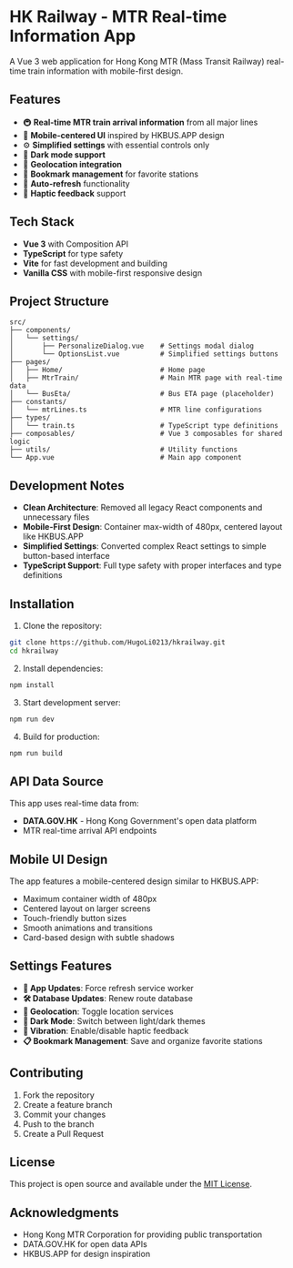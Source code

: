 # HK Railway - MTR Real-time Information App

A Vue 3 web application for Hong Kong MTR (Mass Transit Railway) real-time train information with mobile-first design.

## Features

- 🚇 **Real-time MTR train arrival information** from all major lines
- 📱 **Mobile-centered UI** inspired by HKBUS.APP design
- ⚙️ **Simplified settings** with essential controls only
- 🌙 **Dark mode support**
- 📍 **Geolocation integration**
- 💾 **Bookmark management** for favorite stations
- 🔄 **Auto-refresh** functionality
- 📳 **Haptic feedback** support

## Tech Stack

- **Vue 3** with Composition API
- **TypeScript** for type safety
- **Vite** for fast development and building
- **Vanilla CSS** with mobile-first responsive design

## Project Structure

```
src/
├── components/
│   └── settings/
│       ├── PersonalizeDialog.vue    # Settings modal dialog
│       └── OptionsList.vue          # Simplified settings buttons
├── pages/
│   ├── Home/                        # Home page
│   ├── MtrTrain/                    # Main MTR page with real-time data
│   └── BusEta/                      # Bus ETA page (placeholder)
├── constants/
│   └── mtrLines.ts                  # MTR line configurations
├── types/
│   └── train.ts                     # TypeScript type definitions
├── composables/                     # Vue 3 composables for shared logic
├── utils/                           # Utility functions
└── App.vue                          # Main app component
```

## Development Notes

- **Clean Architecture**: Removed all legacy React components and unnecessary files
- **Mobile-First Design**: Container max-width of 480px, centered layout like HKBUS.APP
- **Simplified Settings**: Converted complex React settings to simple button-based interface
- **TypeScript Support**: Full type safety with proper interfaces and type definitions

## Installation

1. Clone the repository:
```bash
git clone https://github.com/HugoLi0213/hkrailway.git
cd hkrailway
```

2. Install dependencies:
```bash
npm install
```

3. Start development server:
```bash
npm run dev
```

4. Build for production:
```bash
npm run build
```

## API Data Source

This app uses real-time data from:
- **DATA.GOV.HK** - Hong Kong Government's open data platform
- MTR real-time arrival API endpoints

## Mobile UI Design

The app features a mobile-centered design similar to HKBUS.APP:
- Maximum container width of 480px
- Centered layout on larger screens
- Touch-friendly button sizes
- Smooth animations and transitions
- Card-based design with subtle shadows

## Settings Features

- **🔄 App Updates**: Force refresh service worker
- **🛠️ Database Updates**: Renew route database
- **📍 Geolocation**: Toggle location services
- **🌙 Dark Mode**: Switch between light/dark themes
- **📳 Vibration**: Enable/disable haptic feedback
- **📋 Bookmark Management**: Save and organize favorite stations

## Contributing

1. Fork the repository
2. Create a feature branch
3. Commit your changes
4. Push to the branch
5. Create a Pull Request

## License

This project is open source and available under the [MIT License](LICENSE).

## Acknowledgments

- Hong Kong MTR Corporation for providing public transportation
- DATA.GOV.HK for open data APIs
- HKBUS.APP for design inspiration

